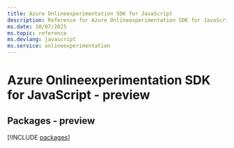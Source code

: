 ```yaml
---
title: Azure Onlineexperimentation SDK for JavaScript
description: Reference for Azure Onlineexperimentation SDK for JavaScript
ms.date: 10/07/2025
ms.topic: reference
ms.devlang: javascript
ms.service: onlineexperimentation
---
```

# Azure Onlineexperimentation SDK for JavaScript - preview
## Packages - preview
[!INCLUDE [packages](onlineexperimentation-index.md)]